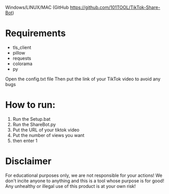 Windows/LINUX/MAC    (GitHub https://github.com/101TOOL/TikTok-Share-Bot)

# Requirements

- tls_client
- pillow
- requests
- colorama
- py

Open the config.txt file
Then put the link of your TikTok video to avoid any bugs

# How to run:

1. Run the Setup.bat
2. Run the ShareBot.py
3. Put the URL of your tiktok video
4. Put the number of views you want
5. then enter 1

# Disclaimer

For educational purposes only, we are not responsible for your actions! We don't incite anyone to anything and this is a tool whose purpose is for good! Any unhealthy or illegal use of this product is at your own risk!
